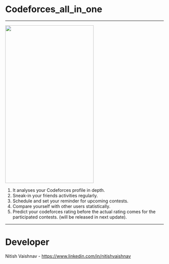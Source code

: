 # Codeforces_all_in_one
---------------
<a href="url"><img src="https://github.com/nitishv2017/Codeforces_all_in_one/blob/master/2.jpg"  width="281" height="500" ></a>
1. It analyses your Codeforces profile in depth. <br/>
2. Sneak-in your friends activities regularly.<br/>
3. Schedule and set your reminder for upcoming contests.<br/>
4. Compare yourself with other users statistically.<br/>
5. Predict your codeforces rating before the actual rating comes for the participated contests. (will be released in next update).<br/>
 ---------------
# Developer
Nitish Vaishnav - https://www.linkedin.com/in/nitishvaishnav <br/>
 
